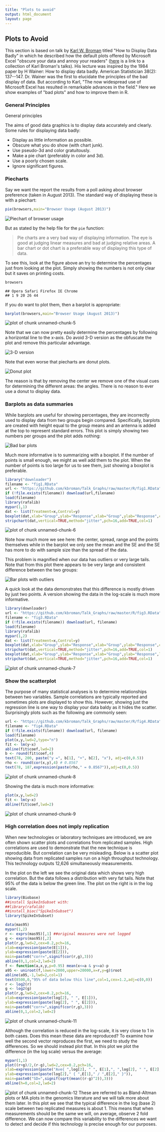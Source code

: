 ```yaml
--- 
title: "Plots to avoid" 
output: html_document 
layout: page 
--- 
```






## Plots to Avoid 

This section is based on talk by [Karl W. Broman](http://kbroman.org/) titled "How to Display Data Badly" in which he described how the default plots offered by Microsoft Excel "obscure your data and annoy your readers" ([here](http://kbroman.org/pages/talks.html) is a link to a collection of Karl Broman's talks). His lecture was inspired by the 1984 paper by H Wainer: How to display data badly. American Statistician 38(2): 137--147. Dr. Wainer was the first to elucidate the principles of the bad display of data. But according to Karl, "The now widespread use of Microsoft Excel has resulted in remarkable advances in the field." Here we show examples of "bad plots" and how to improve them in R. 

### General Principles 

General principles 

The aims of good data graphics is to display data accurately and clearly. Some rules for displaying data badly: 

* Display as little information as possible. 
* Obscure what you do show (with chart junk). 
* Use pseudo-3d and color gratuitously. 
* Make a pie chart (preferably in color and 3d). 
* Use a poorly chosen scale. 
* Ignore significant figures. 


### Piecharts 



Say we want the report the results from a poll asking about browser preference (taken in August 2013). The standard way of displaying these is with a piechart: 


```r 
pie(browsers,main="Browser Usage (August 2013)") 
``` 

![Piechart of browser usage](images/plots_to_avoid-unnamed-chunk-3-1.png) 

But as stated by the help file for the `pie` function: 


> Pie charts are a very bad way of displaying information. The eye is good at judging linear measures and bad at judging relative areas. A bar chart or dot chart is a preferable way of displaying this type of data. 

To see this, look at the figure above an try to determine the percentages just from looking at the plot. Simply showing the numbers is not only clear but it saves on printing costs. 


```r 
browsers 
``` 

``` 
## Opera Safari Firefox IE Chrome 
## 1 9 20 26 44 
``` 

If you do want to plot them, then a barplot is appropriate: 


```r 
barplot(browsers,main="Browser Usage (August 2013)") 
``` 

![plot of chunk unnamed-chunk-5](images/plots_to_avoid-unnamed-chunk-5-1.png) 

Note that we can now pretty easily determine the percentages by following a horizontal line to the x-axis. Do avoid 3-D version as the obfuscate the plot and remove this particular advantage. 

![3-D version](https://raw.githubusercontent.com/kbroman/Talk_Graphs/master/Figs/fig2b.png) 



Note that even worse that piecharts are donut plots. 

![Donut plot](http://upload.wikimedia.org/wikipedia/commons/thumb/1/11/Donut-Chart.svg/360px-Donut-Chart.svg.png) 

The reason is that by removing the center we remove one of the visual cues for determining the different areas: the angles. There is no reason to ever use a donut to display data. 

### Barplots as data summaries 

While barplots are useful for showing percentages, they are incorrectly used to display data from two groups begin compared. Specifically, barplots are created with height equal to the group means and an antenna is added at the top to represent standard errors. This plot is simply showing two numbers per groups and the plot adds nothing: 

![Bad bar plots](https://raw.githubusercontent.com/kbroman/Talk_Graphs/master/Figs/fig1c.png) 

Much more informative is to summarizing with a boxplot. If the number of points is small enough, we might as well add them to the plot. When the number of points is too large for us to see them, just showing a boxplot is preferable. 


```r 
library("downloader") 
filename <- "fig1.RData" 
url <- "https://github.com/kbroman/Talk_Graphs/raw/master/R/fig1.RData" 
if (!file.exists(filename)) download(url,filename) 
load(filename) 
library(rafalib) 
mypar(1,1) 
dat <- list(Treatment=x,Control=y) 
boxplot(dat,xlab="Group",ylab="Response",xlab="Group",ylab="Response",cex=0) 
stripchart(dat,vertical=TRUE,method="jitter",pch=16,add=TRUE,col=1) 
``` 

![plot of chunk unnamed-chunk-6](images/plots_to_avoid-unnamed-chunk-6-1.png) 

Note how much more we see here: the center, spread, range and the points themselves while in the barplot we only see the mean and the SE and the SE has more to do with sample size than the spread of the data. 

This problem is magnified when our data has outliers or very large tails. Note that from this plot there appears to be very large and consistent difference between the two groups: 

![Bar plots with outliers](https://raw.githubusercontent.com/kbroman/Talk_Graphs/master/Figs/fig3c.png) 

A quick look at the data demonstrates that this difference is mostly driven by just two points. A version showing the data in the log-scale is much more informative. 


```r 
library(downloader) 
url <- "https://github.com/kbroman/Talk_Graphs/raw/master/R/fig3.RData" 
filename <- "fig3.RData" 
if (!file.exists(filename)) download(url, filename) 
load(filename) 
library(rafalib) 
mypar(1,2) 
dat <- list(Treatment=x,Control=y) 
boxplot(dat,xlab="Group",ylab="Response",xlab="Group",ylab="Response",cex=0) 
stripchart(dat,vertical=TRUE,method="jitter",pch=16,add=TRUE,col=1) 
boxplot(dat,xlab="Group",ylab="Response",xlab="Group",ylab="Response",log="y",cex=0) 
stripchart(dat,vertical=TRUE,method="jitter",pch=16,add=TRUE,col=1) 
``` 

![plot of chunk unnamed-chunk-7](images/plots_to_avoid-unnamed-chunk-7-1.png) 


### Show the scatterplot 

The purpose of many statistical analyses is to determine relationships between two variables. Sample correlations are typically reported and sometimes plots are displayed to show this. However, showing just the regression line is one way to display your data baldy as it hides the scatter. Surprisingly plots such as the following are commonly seen: 


```r 
url <- "https://github.com/kbroman/Talk_Graphs/raw/master/R/fig4.RData" 
filename <- "fig4.RData" 
if (!file.exists(filename)) download(url, filename) 
load(filename) 
plot(x,y,lwd=2,type="n") 
fit <- lm(y~x) 
abline(fit$coef,lwd=2) 
b <- round(fit$coef,4) 
text(78, 200, paste("y =", b[1], "+", b[2], "x"), adj=c(0,0.5)) 
rho <- round(cor(x,y),4) # 0.8567 
text(78, 187,expression(paste(rho," = 0.8567")),adj=c(0,0.5)) 
``` 

![plot of chunk unnamed-chunk-8](images/plots_to_avoid-unnamed-chunk-8-1.png) 

Showing the data is much more informative: 

```r 
plot(x,y,lwd=2) 
fit <- lm(y~x) 
abline(fit$coef,lwd=2) 
``` 

![plot of chunk unnamed-chunk-9](images/plots_to_avoid-unnamed-chunk-9-1.png) 

### High correlation does not imply replication 

When new technologies or laboratory techniques are introduced, we are often shown scatter plots and correlations from replicated samples. High correlations are used to demonstrate that the new technique is reproducible. But correlation can be very misleading. Below is a scatter plot showing data from replicated samples run on a high throughput technology. This technology outputs 12,626 simultaneously measurements. 

In the plot on the left we see the original data which shows very high correlation. But the data follows a distribution with very fat tails. Note that 95% of the data is below the green line. The plot on the right is in the log scale. 


```r 
library(Biobase) 
##install SpikeInSubset with: 
##library(rafalib) 
##install_bioc("SpikeInSubset") 
library(SpikeInSubset) 
``` 

```r 
data(mas95) 
mypar(1,2) 
r <- exprs(mas95)[,1] ##original measures were not logged 
g <- exprs(mas95)[,2] 
plot(r,g,lwd=2,cex=0.2,pch=16, 
xlab=expression(paste(E[1])), 
ylab=expression(paste(E[2])), 
main=paste0("corr=",signif(cor(r,g),3))) 
abline(0,1,col=2,lwd=2) 
f <- function(a,x,y,p=0.95) mean(x<=a & y<=a)-p 
a95 <- uniroot(f,lower=2000,upper=20000,x=r,y=g)$root 
abline(a95,-1,lwd=2,col=1) 
text(8500,0,"95% of data below this line",col=1,cex=1.2,adj=c(0,0)) 
r <- log2(r) 
g <- log2(g) 
plot(r,g,lwd=2,cex=0.2,pch=16, 
xlab=expression(paste(log[2], " ", E[1])), 
ylab=expression(paste(log[2], " ", E[2])), 
main=paste0("corr=",signif(cor(r,g),3))) 
abline(0,1,col=2,lwd=2) 
``` 

![plot of chunk unnamed-chunk-11](images/plots_to_avoid-unnamed-chunk-11-1.png) 

Although the correlation is reduced in the log-scale, it is very close to 1 in both cases. Does this mean these data are reproduced? To examine how well the second vector reproduces the first, we need to study the differences. So we should instead plot that. In this plot we plot the difference (in the log scale) versus the average: 


```r 
mypar(1,1) 
plot((r+g)/2,(r-g),lwd=2,cex=0.2,pch=16, 
xlab=expression(paste("Ave{ ",log[2], " ", E[1],", ",log[2], " ", E[2]," }")), 
ylab=expression(paste(log[2]," { ",E[1]," / ",E[2]," }")), 
main=paste0("SD=",signif(sqrt(mean((r-g)^2)),3))) 
abline(h=0,col=2,lwd=2) 
``` 

![plot of chunk unnamed-chunk-12](images/plots_to_avoid-unnamed-chunk-12-1.png) 
These are referred to as Bland-Altman plots or MA plots in the genomics literature and we will talk more about them later. In this plot we see that the typical difference in the log (base 2) scale between two replicated measures is about 1. This means that when measurements should be the same we will, on average, observe 2 fold difference. We can now compare this variability to the differences we want to detect and decide if this technology is precise enough for our purposes. 




